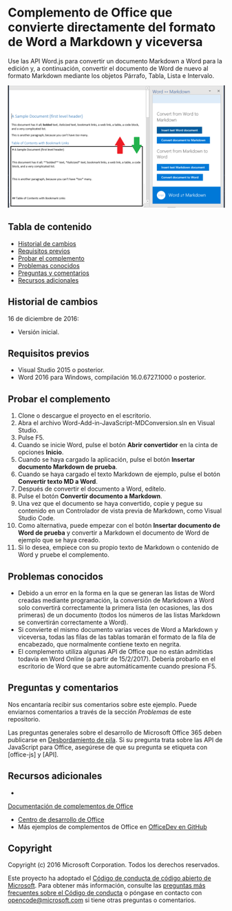 ﻿# <a name="office-add-in-that-converts-directly-between-word-and-markdown-formats"></a>Complemento de Office que convierte directamente del formato de Word a Markdown y viceversa

Use las API Word.js para convertir un documento Markdown a Word para la edición y, a continuación, convertir el documento de Word de nuevo al formato Markdown mediante los objetos Párrafo, Tabla, Lista e Intervalo.

![Convertir de Word a Markdown y viceversa](../readme_art/ReadMeScreenshot.PNG)

## <a name="table-of-contents"></a>Tabla de contenido
* [Historial de cambios](#change-history)
* [Requisitos previos](#prerequisites)
* [Probar el complemento](#test-the-add-in)
* [Problemas conocidos](#known-issues)
* [Preguntas y comentarios](#questions-and-comments)
* [Recursos adicionales](#additional-resources)

## <a name="change-history"></a>Historial de cambios

16 de diciembre de 2016:

* Versión inicial.

## <a name="prerequisites"></a>Requisitos previos

* Visual Studio 2015 o posterior.
* Word 2016 para Windows, compilación 16.0.6727.1000 o posterior.

## <a name="test-the-add-in"></a>Probar el complemento

1. Clone o descargue el proyecto en el escritorio.
2. Abra el archivo Word-Add-in-JavaScript-MDConversion.sln en Visual Studio.
2. Pulse F5.
3. Cuando se inicie Word, pulse el botón **Abrir convertidor** en la cinta de opciones **Inicio**.
4. Cuando se haya cargado la aplicación, pulse el botón **Insertar documento Markdown de prueba**.
5. Cuando se haya cargado el texto Markdown de ejemplo, pulse el botón **Convertir texto MD a Word**.
6. Después de convertir el documento a Word, edítelo. 
7. Pulse el botón **Convertir documento a Markdown**. 
8. Una vez que el documento se haya convertido, copie y pegue su contenido en un Controlador de vista previa de Markdown, como Visual Studio Code.
9. Como alternativa, puede empezar con el botón **Insertar documento de Word de prueba** y convertir a Markdown el documento de Word de ejemplo que se haya creado. 
10. Si lo desea, empiece con su propio texto de Markdown o contenido de Word y pruebe el complemento.

## <a name="known-issues"></a>Problemas conocidos

- Debido a un error en la forma en la que se generan las listas de Word creadas mediante programación, la conversión de Markdown a Word solo convertirá correctamente la primera lista (en ocasiones, las dos primeras) de un documento (todos los números de las listas Markdown se convertirán correctamente a Word).
- Si convierte el mismo documento varias veces de Word a Markdown y viceversa, todas las filas de las tablas tomarán el formato de la fila de encabezado, que normalmente contiene texto en negrita.
- El complemento utiliza algunas API de Office que no están admitidas todavía en Word Online (a partir de 15/2/2017). Debería probarlo en el escritorio de Word que se abre automáticamente cuando presiona F5.

## <a name="questions-and-comments"></a>Preguntas y comentarios

Nos encantaría recibir sus comentarios sobre este ejemplo. Puede enviarnos comentarios a través de la sección *Problemas* de este repositorio.

Las preguntas generales sobre el desarrollo de Microsoft Office 365 deben publicarse en [Desbordamiento de pila](http://stackoverflow.com/questions/tagged/office-js+API). Si su pregunta trata sobre las API de JavaScript para Office, asegúrese de que su pregunta se etiqueta con [office-js] y [API].

## <a name="additional-resources"></a>Recursos adicionales

* 

  [Documentación de complementos de Office](https://msdn.microsoft.com/en-us/library/office/jj220060.aspx)
* [Centro de desarrollo de Office](http://dev.office.com/)
* Más ejemplos de complementos de Office en [OfficeDev en GitHub](https://github.com/officedev)

## <a name="copyright"></a>Copyright
Copyright (c) 2016 Microsoft Corporation. Todos los derechos reservados.



Este proyecto ha adoptado el [Código de conducta de código abierto de Microsoft](https://opensource.microsoft.com/codeofconduct/). Para obtener más información, consulte las [preguntas más frecuentes sobre el Código de conducta](https://opensource.microsoft.com/codeofconduct/faq/) o póngase en contacto con [opencode@microsoft.com](mailto:opencode@microsoft.com) si tiene otras preguntas o comentarios.
